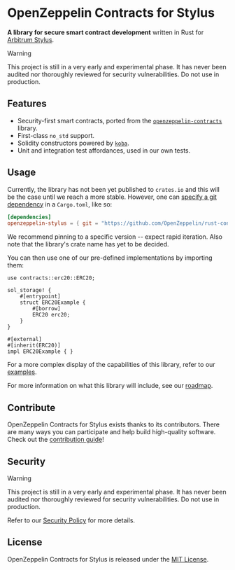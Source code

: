 # OpenZeppelin Contracts for Stylus

**A library for secure smart contract development** written in Rust for
[Arbitrum Stylus](https://docs.arbitrum.io/stylus/stylus-gentle-introduction).

> [!WARNING]
> This project is still in a very early and experimental phase. It has never
> been audited nor thoroughly reviewed for security vulnerabilities. Do not use
> in production.

## Features

- Security-first smart contracts, ported from the [`openzeppelin-contracts`]
  library.
- First-class `no_std` support.
- Solidity constructors powered by [`koba`].
- Unit and integration test affordances, used in our own tests.

[`openzeppelin-contracts`]: https://github.com/OpenZeppelin/openzeppelin-contracts
[`koba`]: https://github.com/OpenZeppelin/koba

## Usage

Currently, the library has not been yet published to `crates.io` and this will
be the case until we reach a more stable. However, one can [specify a git
dependency] in a `Cargo.toml`, like so:

```toml
[dependencies]
openzeppelin-stylus = { git = "https://github.com/OpenZeppelin/rust-contracts-stylus" }
```

We recommend pinning to a specific version -- expect rapid iteration. Also note
that the library's crate name has yet to be decided.

You can then use one of our pre-defined implementations by importing them:

```rust,no-run
use contracts::erc20::ERC20;

sol_storage! {
    #[entrypoint]
    struct ERC20Example {
        #[borrow]
        ERC20 erc20;
    }
}

#[external]
#[inherit(ERC20)]
impl ERC20Example { }
```

For a more complex display of the capabilities of this library, refer to our
[examples](./examples).

For more information on what this library will include, see our [roadmap].

[specify a git dependency]: https://doc.rust-lang.org/cargo/reference/specifying-dependencies.html#specifying-dependencies-from-git-repositories
[roadmap]: https://github.com/OpenZeppelin/rust-contracts-stylus/milestone/1

## Contribute

OpenZeppelin Contracts for Stylus exists thanks to its contributors. There are
many ways you can participate and help build high-quality software. Check out
the [contribution guide](CONTRIBUTING.md)!

## Security

> [!WARNING]
> This project is still in a very early and experimental phase. It has never
> been audited nor thoroughly reviewed for security vulnerabilities. Do not use
> in production.

Refer to our [Security Policy](SECURITY.md) for more details.

## License

OpenZeppelin Contracts for Stylus is released under the [MIT License](LICENSE).
